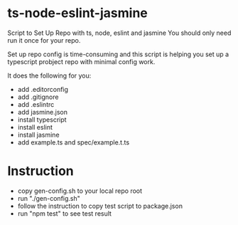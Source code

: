 # ts-node-eslint-jasmine
Script to Set Up Repo with ts, node, eslint and jasmine
You should only need run it once for your repo.

Set up repo config is time-consuming and this script is helping you set up a typescript probject repo with minimal config work.

It does the following for you:
- add .editorconfig
- add .gitignore
- add .eslintrc
- add jasmine.json
- install typescript
- install eslint
- install jasmine
- add example.ts and spec/example.t.ts


# Instruction
- copy gen-config.sh to your local repo root
- run "./gen-config.sh"
- follow the instruction to copy test script to package.json
- run "npm test" to see test result


